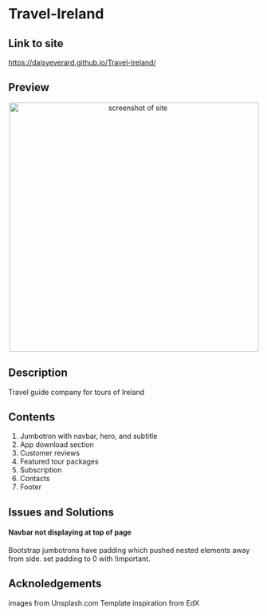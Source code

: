 # Travel-Ireland

## Link to site

https://daisyeverard.github.io/Travel-Ireland/

## Preview

<p align="center">
  <img src="./images/preview.png" width="500" alt="screenshot of site">
</p>

## Description

Travel guide company for tours of Ireland

## Contents

1. Jumbotron with navbar, hero, and subtitle
2. App download section
3. Customer reviews
4. Featured tour packages
5. Subscription
6. Contacts
7. Footer

## Issues and Solutions

#### Navbar not displaying at top of page

Bootstrap jumbotrons have padding which pushed nested elements away from side. set padding to 0 with !important.

## Acknoledgements

images from Unsplash.com
Template inspiration from EdX
